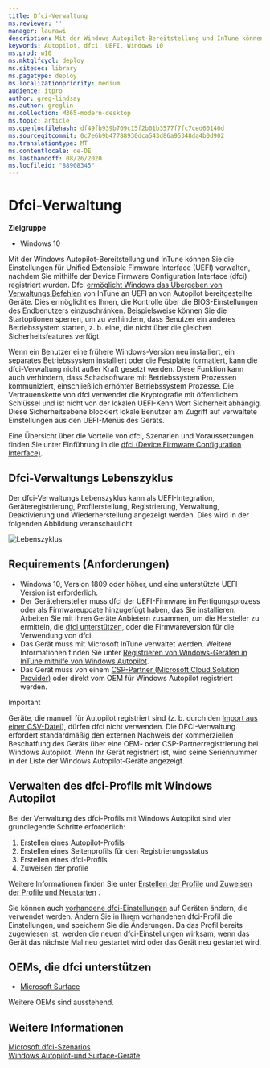 ```yaml
---
title: Dfci-Verwaltung
ms.reviewer: ''
manager: laurawi
description: Mit der Windows Autopilot-Bereitstellung und InTune können Sie UEFI-Einstellungen (BIOS) verwalten, nachdem Sie mithilfe der Device Firmware Configuration Interface (dfci) registriert wurden.
keywords: Autopilot, dfci, UEFI, Windows 10
ms.prod: w10
ms.mktglfcycl: deploy
ms.sitesec: library
ms.pagetype: deploy
ms.localizationpriority: medium
audience: itpro
author: greg-lindsay
ms.author: greglin
ms.collection: M365-modern-desktop
ms.topic: article
ms.openlocfilehash: df49fb939b709c15f2b01b3577f7fc7ced60140d
ms.sourcegitcommit: 0c7e6b9b47788930dca543d86a95348da4b0d902
ms.translationtype: MT
ms.contentlocale: de-DE
ms.lasthandoff: 08/26/2020
ms.locfileid: "88908345"
---
```

# <a name="dfci-management"></a>Dfci-Verwaltung

**Zielgruppe**

-   Windows 10

Mit der Windows Autopilot-Bereitstellung und InTune können Sie die Einstellungen für Unified Extensible Firmware Interface (UEFI) verwalten, nachdem Sie mithilfe der Device Firmware Configuration Interface (dfci) registriert wurden.  Dfci [ermöglicht Windows das Übergeben von Verwaltungs Befehlen](/windows/client-management/mdm/uefi-csp) von InTune an UEFI an von Autopilot bereitgestellte Geräte. Dies ermöglicht es Ihnen, die Kontrolle über die BIOS-Einstellungen des Endbenutzers einzuschränken. Beispielsweise können Sie die Startoptionen sperren, um zu verhindern, dass Benutzer ein anderes Betriebssystem starten, z. b. eine, die nicht über die gleichen Sicherheitsfeatures verfügt.

Wenn ein Benutzer eine frühere Windows-Version neu installiert, ein separates Betriebssystem installiert oder die Festplatte formatiert, kann die dfci-Verwaltung nicht außer Kraft gesetzt werden. Diese Funktion kann auch verhindern, dass Schadsoftware mit Betriebssystem Prozessen kommuniziert, einschließlich erhöhter Betriebssystem Prozesse. Die Vertrauenskette von dfci verwendet die Kryptografie mit öffentlichem Schlüssel und ist nicht von der lokalen UEFI-Kenn Wort Sicherheit abhängig. Diese Sicherheitsebene blockiert lokale Benutzer am Zugriff auf verwaltete Einstellungen aus den UEFI-Menüs des Geräts.

Eine Übersicht über die Vorteile von dfci, Szenarien und Voraussetzungen finden Sie unter Einführung in die [dfci (Device Firmware Configuration Interface)](https://microsoft.github.io/mu/dyn/mu_plus/DfciPkg/Docs/Dfci_Feature/).

## <a name="dfci-management-lifecycle"></a>Dfci-Verwaltungs Lebenszyklus

Der dfci-Verwaltungs Lebenszyklus kann als UEFI-Integration, Geräteregistrierung, Profilerstellung, Registrierung, Verwaltung, Deaktivierung und Wiederherstellung angezeigt werden. Dies wird in der folgenden Abbildung veranschaulicht.

   ![Lebenszyklus](images/dfci.png)

## <a name="requirements"></a>Requirements (Anforderungen)

- Windows 10, Version 1809 oder höher, und eine unterstützte UEFI-Version ist erforderlich.
- Der Gerätehersteller muss dfci der UEFI-Firmware im Fertigungsprozess oder als Firmwareupdate hinzugefügt haben, das Sie installieren. Arbeiten Sie mit ihren Geräte Anbietern zusammen, um die Hersteller zu ermitteln, die [dfci unterstützen](#oems-that-support-dfci), oder die Firmwareversion für die Verwendung von dfci.
- Das Gerät muss mit Microsoft InTune verwaltet werden. Weitere Informationen finden Sie unter [Registrieren von Windows-Geräten in InTune mithilfe von Windows Autopilot](/intune/enrollment/enrollment-autopilot).
- Das Gerät muss von einem [CSP-Partner (Microsoft Cloud Solution Provider)](https://partner.microsoft.com/membership/cloud-solution-provider) oder direkt vom OEM für Windows Autopilot registriert werden. 

>[!IMPORTANT]
>Geräte, die manuell für Autopilot registriert sind (z. b. durch den [Import aus einer CSV-Datei](/intune/enrollment/enrollment-autopilot#add-devices)), dürfen dfci nicht verwenden. Die DFCI-Verwaltung erfordert standardmäßig den externen Nachweis der kommerziellen Beschaffung des Geräts über eine OEM- oder CSP-Partnerregistrierung bei Windows Autopilot. Wenn Ihr Gerät registriert ist, wird seine Seriennummer in der Liste der Windows Autopilot-Geräte angezeigt.

## <a name="managing-dfci-profile-with-windows-autopilot"></a>Verwalten des dfci-Profils mit Windows Autopilot

Bei der Verwaltung des dfci-Profils mit Windows Autopilot sind vier grundlegende Schritte erforderlich:

1. Erstellen eines Autopilot-Profils
2. Erstellen eines Seitenprofils für den Registrierungsstatus
3. Erstellen eines dfci-Profils
4. Zuweisen der profile

Weitere Informationen finden Sie unter [Erstellen der Profile](/intune/configuration/device-firmware-configuration-interface-windows#create-the-profiles) und [Zuweisen der Profile und Neustarten](/intune/configuration/device-firmware-configuration-interface-windows#assign-the-profiles-and-reboot) .

Sie können auch [vorhandene dfci-Einstellungen](/intune/configuration/device-firmware-configuration-interface-windows#update-existing-dfci-settings) auf Geräten ändern, die verwendet werden. Ändern Sie in Ihrem vorhandenen dfci-Profil die Einstellungen, und speichern Sie die Änderungen. Da das Profil bereits zugewiesen ist, werden die neuen dfci-Einstellungen wirksam, wenn das Gerät das nächste Mal neu gestartet wird oder das Gerät neu gestartet wird.

## <a name="oems-that-support-dfci"></a>OEMs, die dfci unterstützen

- [Microsoft Surface](/surface/surface-manage-dfci-guide)

Weitere OEMs sind ausstehend.

## <a name="see-also"></a>Weitere Informationen

[Microsoft dfci-Szenarios](https://microsoft.github.io/mu/dyn/mu_plus/DfciPkg/Docs/Scenarios/DfciScenarios/)<br>
[Windows Autopilot-und Surface-Geräte](/surface/windows-autopilot-and-surface-devices)<br>